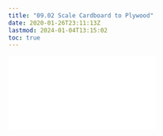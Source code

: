 ```yaml
---
title: "09.02 Scale Cardboard to Plywood"
date: 2020-01-26T23:11:13Z
lastmod: 2024-01-04T13:15:02
toc: true
---
```


![Link to included file content](../../../../making/scale-cardboard-to-plywood.md)
